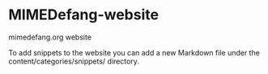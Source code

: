 # MIMEDefang-website
mimedefang.org website

To add snippets to the website you can add a new Markdown file under the content/categories/snippets/ directory.
